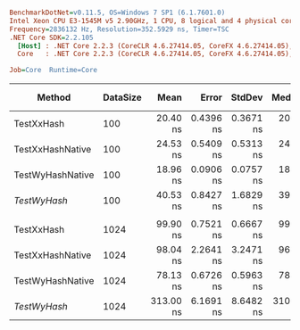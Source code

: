 ``` ini

BenchmarkDotNet=v0.11.5, OS=Windows 7 SP1 (6.1.7601.0)
Intel Xeon CPU E3-1545M v5 2.90GHz, 1 CPU, 8 logical and 4 physical cores
Frequency=2836132 Hz, Resolution=352.5929 ns, Timer=TSC
.NET Core SDK=2.2.105
  [Host] : .NET Core 2.2.3 (CoreCLR 4.6.27414.05, CoreFX 4.6.27414.05), 64bit RyuJIT
  Core   : .NET Core 2.2.3 (CoreCLR 4.6.27414.05, CoreFX 4.6.27414.05), 64bit RyuJIT

Job=Core  Runtime=Core  

```
|           Method | DataSize |      Mean |     Error |    StdDev |    Median |       Min |       Max | Ratio | RatioSD | Rank | Gen 0 | Gen 1 | Gen 2 | Allocated |
|----------------- |--------- |----------:|----------:|----------:|----------:|----------:|----------:|------:|--------:|-----:|------:|------:|------:|----------:|
|       TestXxHash |      100 |  20.40 ns | 0.4396 ns | 0.3671 ns |  20.48 ns |  19.71 ns |  20.92 ns |  0.48 |    0.02 |    2 |     - |     - |     - |         - |
| TestXxHashNative |      100 |  24.53 ns | 0.5409 ns | 0.5313 ns |  24.43 ns |  23.95 ns |  25.71 ns |  0.58 |    0.02 |    3 |     - |     - |     - |         - |
| TestWyHashNative |      100 |  18.96 ns | 0.0906 ns | 0.0757 ns |  18.95 ns |  18.85 ns |  19.12 ns |  0.44 |    0.01 |    1 |     - |     - |     - |         - |
|     *TestWyHash* |      100 |  40.53 ns | 0.8427 ns | 1.6829 ns |  39.59 ns |  39.13 ns |  44.56 ns |  1.00 |    0.00 |    4 |     - |     - |     - |         - |
|                  |          |           |           |           |           |           |           |       |         |      |       |       |       |           |
|       TestXxHash |     1024 |  99.90 ns | 0.7521 ns | 0.6667 ns |  99.74 ns |  99.06 ns | 101.42 ns |  0.32 |    0.01 |    3 |     - |     - |     - |         - |
| TestXxHashNative |     1024 |  98.04 ns | 2.2641 ns | 3.2471 ns |  96.98 ns |  93.90 ns | 105.07 ns |  0.31 |    0.01 |    2 |     - |     - |     - |         - |
| TestWyHashNative |     1024 |  78.13 ns | 0.6726 ns | 0.5963 ns |  78.04 ns |  77.34 ns |  79.58 ns |  0.25 |    0.01 |    1 |     - |     - |     - |         - |
|     *TestWyHash* |     1024 | 313.00 ns | 6.1691 ns | 8.6482 ns | 310.51 ns | 302.29 ns | 328.01 ns |  1.00 |    0.00 |    4 |     - |     - |     - |         - |
